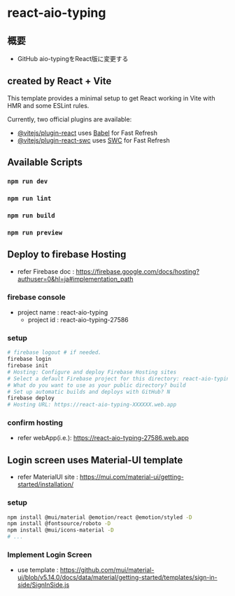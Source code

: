 # react-aio-typing
## 概要
- GitHub aio-typingをReact版に変更する

## created by React + Vite

This template provides a minimal setup to get React working in Vite with HMR and some ESLint rules.

Currently, two official plugins are available:

- [@vitejs/plugin-react](https://github.com/vitejs/vite-plugin-react/blob/main/packages/plugin-react/README.md) uses [Babel](https://babeljs.io/) for Fast Refresh
- [@vitejs/plugin-react-swc](https://github.com/vitejs/vite-plugin-react-swc) uses [SWC](https://swc.rs/) for Fast Refresh

## Available Scripts

### `npm run dev`

### `npm run lint`

### `npm run build`

### `npm run preview`

## Deploy to firebase Hosting
- refer Firebase doc : https://firebase.google.com/docs/hosting?authuser=0&hl=ja#implementation_path

### firebase console
- project name : react-aio-typing
  * project id : react-aio-typing-27586

### setup
```sh
# firebase logout # if needed.
firebase login
firebase init
# Hosting: Configure and deploy Firebase Hosting sites
# Select a default Firebase project for this directory: react-aio-typing-XXXXXX (react-aio-typing)
# What do you want to use as your public directory? build
# Set up automatic builds and deploys with GitHub? N
firebase deploy
# Hosting URL: https://react-aio-typing-XXXXXX.web.app
```

### confirm hosting
- refer webApp(i.e.): https://react-aio-typing-27586.web.app


## Login screen uses Material-UI template

- refer MaterialUI site : https://mui.com/material-ui/getting-started/installation/
### setup
```sh
npm install @mui/material @emotion/react @emotion/styled -D
npm install @fontsource/roboto -D
npm install @mui/icons-material -D
# ... 
```

### Implement Login Screen
- use template : https://github.com/mui/material-ui/blob/v5.14.0/docs/data/material/getting-started/templates/sign-in-side/SignInSide.js
